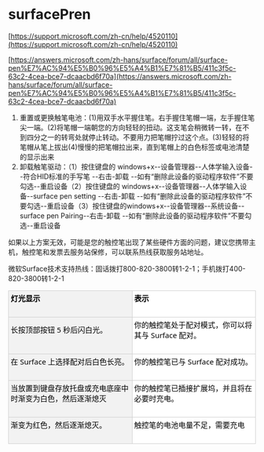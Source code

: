 # surfacePren



[https://support.microsoft.com/zh-cn/help/4520110](https://support.microsoft.com/zh-cn/help/4520110)


[https://answers.microsoft.com/zh-hans/surface/forum/all/surface-pen%E7%AC%94%E5%B0%96%E5%A4%B1%E7%81%B5/411c3f5c-63c2-4cea-bce7-dcaacbd6f70a](https://answers.microsoft.com/zh-hans/surface/forum/all/surface-pen%E7%AC%94%E5%B0%96%E5%A4%B1%E7%81%B5/411c3f5c-63c2-4cea-bce7-dcaacbd6f70a)

1.  重置或更换触笔电池：(1)用双手水平握住笔。右手握住笔帽一端，左手握住笔尖一端。(2)将笔帽一端朝您的方向轻轻的扭动。这支笔会稍微转一转，在不到四分之一的转弯处就停止转动。不要用力把笔帽拧过这个点。(3)轻轻的将笔帽从笔上拔出(4)慢慢的把笔帽拉出来，直到笔帽上的白色标签或电池清楚的显示出来
2.  卸载触笔驱动：（1）按住键盘的 windows+x--设备管理器--人体学输入设备--符合HID标准的手写笔 --右击-卸载 --如有“删除此设备的驱动程序软件”不要勾选--重启设备（2）按住键盘的 windows+x--设备管理器--人体学输入设备--surface pen setting --右击-卸载 --如有“删除此设备的驱动程序软件”不要勾选--重启设备（3）按住键盘的windows+x--设备管理器--系统设备--surface pen Pairing--右击-卸载 --如有“删除此设备的驱动程序软件”不要勾选--重启设备


如果以上方案无效，可能是您的触控笔出现了某些硬件方面的问题，建议您携带主机，触控笔和发票去服务站保修，可以联系热线获取服务站地址。

微软Surface技术支持热线：固话拨打800-820-3800转1-2-1；手机拨打400-820-3800转1-2-1


















































<table class="table ng-scope" style="box-sizing: inherit; border-collapse: collapse; border-spacing: 0px; border-width: 2px; width: 721px; max-width: 100%; table-layout: fixed; color: rgb(0, 0, 0); font-family: &quot;Segoe UI&quot;, SegoeUI, &quot;Helvetica Neue&quot;, Helvetica, Arial, sans-serif; font-size: 15px; font-style: normal; font-variant-ligatures: normal; font-variant-caps: normal; font-weight: 400; letter-spacing: normal; orphans: 2; text-align: start; text-indent: 0px; text-transform: none; white-space: normal; widows: 2; word-spacing: 0px; -webkit-text-stroke-width: 0px; background-color: rgb(255, 255, 255); text-decoration-style: initial; text-decoration-color: initial;"><tbody style="box-sizing: inherit;"><tr style="box-sizing: inherit; border-width: 2px; border-color: rgb(187, 187, 187); padding: 4px; border-top-style: none !important;"><td width="360" style="box-sizing: inherit; padding: 4px; border: 1px solid rgb(208, 208, 208); background-color: rgb(242, 242, 242);"><p style="box-sizing: inherit; margin-top: 0px; margin-bottom: 24px;"><span style="box-sizing: inherit; outline: none;"><strong class="" style="box-sizing: inherit; font-weight: 600;">灯光显示</strong></span></p></td><td width="360" style="box-sizing: inherit; padding: 4px; border: 1px solid rgb(208, 208, 208);"><p style="box-sizing: inherit; margin-top: 0px; margin-bottom: 24px;"><span style="box-sizing: inherit; outline: none;"><strong style="box-sizing: inherit; font-weight: 600;">表示</strong></span></p></td></tr><tr style="box-sizing: inherit; border-width: 2px; border-color: rgb(187, 187, 187); padding: 4px;"><td width="360" style="box-sizing: inherit; padding: 4px; border: 1px solid rgb(208, 208, 208); background-color: rgb(242, 242, 242);"><p style="box-sizing: inherit; margin-top: 0px; margin-bottom: 24px;"><span style="box-sizing: inherit; outline: none;">长按顶部按钮 5 秒后闪白光。</span></p></td><td width="360" style="box-sizing: inherit; padding: 4px; border: 1px solid rgb(208, 208, 208);"><p style="box-sizing: inherit; margin-top: 0px; margin-bottom: 24px;"><span style="box-sizing: inherit; outline: none;">你的触控笔处于配对模式，你可以将其与 Surface 配对。</span></p></td></tr><tr style="box-sizing: inherit; border-width: 2px; border-color: rgb(187, 187, 187); padding: 4px;"><td width="360" style="box-sizing: inherit; padding: 4px; border: 1px solid rgb(208, 208, 208); background-color: rgb(242, 242, 242);"><p style="box-sizing: inherit; margin-top: 0px; margin-bottom: 24px;"><span style="box-sizing: inherit; outline: none;">在 Surface 上选择配对后白色长亮。</span></p></td><td width="360" style="box-sizing: inherit; padding: 4px; border: 1px solid rgb(208, 208, 208);"><p style="box-sizing: inherit; margin-top: 0px; margin-bottom: 24px;"><span style="box-sizing: inherit; outline: none;">你的触控笔已与 Surface 配对成功。</span></p></td></tr><tr style="box-sizing: inherit; border-width: 2px; border-color: rgb(187, 187, 187); padding: 4px;"><td width="360" style="box-sizing: inherit; padding: 4px; border: 1px solid rgb(208, 208, 208); background-color: rgb(242, 242, 242);"><p style="box-sizing: inherit; margin-top: 0px; margin-bottom: 24px;"><span style="box-sizing: inherit; outline: none;">当放置到键盘存放托盘或充电底座中时渐变为白色，然后逐渐熄灭</span></p></td><td width="360" style="box-sizing: inherit; padding: 4px; border: 1px solid rgb(208, 208, 208);"><p style="box-sizing: inherit; margin-top: 0px; margin-bottom: 24px;"><span style="box-sizing: inherit; outline: none;">你的触控笔已插接扩展坞，并且将在必要时充电。</span></p></td></tr><tr style="box-sizing: inherit; border-width: 2px; border-color: rgb(187, 187, 187); padding: 4px;"><td width="360" style="box-sizing: inherit; padding: 4px; border: 1px solid rgb(208, 208, 208); background-color: rgb(242, 242, 242);"><p style="box-sizing: inherit; margin-top: 0px; margin-bottom: 24px;"><span style="box-sizing: inherit; outline: none;">渐变为红色，然后逐渐熄灭。</span></p></td><td width="360" style="box-sizing: inherit; padding: 4px; border: 1px solid rgb(208, 208, 208);"><p style="box-sizing: inherit; margin-top: 0px; margin-bottom: 24px;"><span style="box-sizing: inherit; outline: none;">触控笔的电池电量不足，需要充电</span></p></td></tr></tbody></table>
















